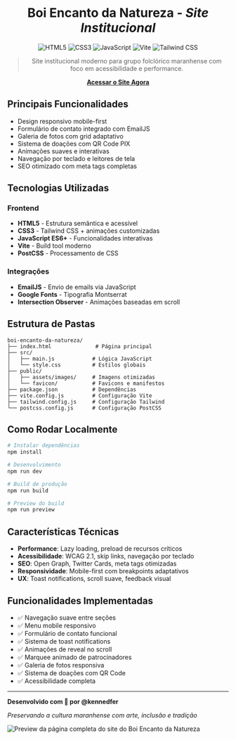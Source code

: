 <div align="center"> 
<h1>Boi Encanto da Natureza - <i>Site Institucional</i></h1>

![HTML5](https://img.shields.io/badge/HTML5-5.0-blue?style=flat-square&logo=html5)
![CSS3](https://img.shields.io/badge/CSS3-3.0-blue?style=flat-square&logo=css3)
![JavaScript](https://img.shields.io/badge/JavaScript-ES6-blue?style=flat-square&logo=javascript)
![Vite](https://img.shields.io/badge/Vite-4.0-blue?style=flat-square&logo=vite)
![Tailwind CSS](https://img.shields.io/badge/TailwindCSS-3.3-blue?style=flat-square&logo=tailwind-css)

> Site institucional moderno para grupo folclórico maranhense com foco em acessibilidade e performance.

**[Acessar o Site Agora](https://boiencantodanatureza.github.io)**
</div>

## Principais Funcionalidades
- Design responsivo mobile-first
- Formulário de contato integrado com EmailJS
- Galeria de fotos com grid adaptativo
- Sistema de doações com QR Code PIX
- Animações suaves e interativas
- Navegação por teclado e leitores de tela
- SEO otimizado com meta tags completas

## Tecnologias Utilizadas
### Frontend
- **HTML5** - Estrutura semântica e acessível
- **CSS3** - Tailwind CSS + animações customizadas
- **JavaScript ES6+** - Funcionalidades interativas
- **Vite** - Build tool moderno
- **PostCSS** - Processamento de CSS

### Integrações
- **EmailJS** - Envio de emails via JavaScript
- **Google Fonts** - Tipografia Montserrat
- **Intersection Observer** - Animações baseadas em scroll

## Estrutura de Pastas
```
boi-encanto-da-natureza/
├── index.html              # Página principal
├── src/
│   ├── main.js            # Lógica JavaScript
│   └── style.css          # Estilos globais
├── public/
│   ├── assets/images/     # Imagens otimizadas
│   └── favicon/           # Favicons e manifestos
├── package.json           # Dependências
├── vite.config.js         # Configuração Vite
├── tailwind.config.js     # Configuração Tailwind
└── postcss.config.js      # Configuração PostCSS
```

## Como Rodar Localmente

```bash
# Instalar dependências
npm install

# Desenvolvimento
npm run dev

# Build de produção
npm run build

# Preview do build
npm run preview
```

## Características Técnicas
- **Performance**: Lazy loading, preload de recursos críticos
- **Acessibilidade**: WCAG 2.1, skip links, navegação por teclado
- **SEO**: Open Graph, Twitter Cards, meta tags otimizadas
- **Responsividade**: Mobile-first com breakpoints adaptativos
- **UX**: Toast notifications, scroll suave, feedback visual

## Funcionalidades Implementadas
- ✅ Navegação suave entre seções
- ✅ Menu mobile responsivo
- ✅ Formulário de contato funcional
- ✅ Sistema de toast notifications
- ✅ Animações de reveal no scroll
- ✅ Marquee animado de patrocinadores
- ✅ Galeria de fotos responsiva
- ✅ Sistema de doações com QR Code
- ✅ Acessibilidade completa

---

**Desenvolvido com 💚 por @kennedfer**

*Preservando a cultura maranhense com arte, inclusão e tradição* 

![Preview da página completa do site do Boi Encanto da Natureza](https://github.com/boiencantodanatureza/boiencantodanatureza.github.io/blob/main/boi-encanto-fullpage.png)
